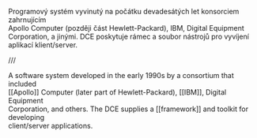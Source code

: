 Programový systém vyvinutý na počátku devadesátých let konsorciem zahrnujícím  
Apollo Computer (později část Hewlett-Packard), IBM, Digital Equipment  
Corporation, a jinými. DCE poskytuje rámec a soubor nástrojů pro vyvíjení  
aplikací klient/server.  



///



A software system developed in the early 1990s by a consortium that included  
[[Apollo]] Computer (later part of Hewlett-Packard), [[IBM]], Digital Equipment  
Corporation, and others. The DCE supplies a [[framework]] and toolkit for developing  
client/server applications.